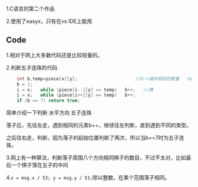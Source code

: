 

1.C语言的第二个作品

2.使用了<a herf="https://www.easyx.cn/">easyx</a>，只有在vs IDE上能用

<h2>Code</h2>

1.相对于网上大多数代码还是比较轻量的。

2.判断五子连珠的代码

```c++
	int b,temp=piece[x][y];     				 //b->储存相同的数量   temp储存刚刚落得棋子
	b = 1;
	i = x;   while (piece[i--][y] == temp)   b++;	//横
	i = x;   while (piece[i++][y] == temp)   b++;
	if (b == 7) return true;
```

简单介绍一下判断 水平方向 五子连珠

落子后，先往左走，遇到相同的元素b++，继续往左判断，直到遇到不同的类型。

之后往右走，判断，因为落子的起始位置判断了两次，所以当b==7时为五子连珠。



3.网上有一种算法，判断落子周围八个方向相同棋子的数目，不过不太对，比如最后一个棋子落在五子的中间

4.`x = msg.x / 53; y = msg.y / 51;`除以整数，在某个范围落子相同。